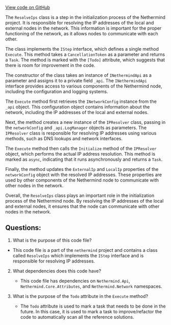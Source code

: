 [View code on GitHub](https://github.com/nethermindeth/nethermind/Nethermind.Init/Steps/ResolveIps.cs)

The `ResolveIps` class is a step in the initialization process of the Nethermind project. It is responsible for resolving the IP addresses of the local and external nodes in the network. This information is important for the proper functioning of the network, as it allows nodes to communicate with each other.

The class implements the `IStep` interface, which defines a single method `Execute`. This method takes a `CancellationToken` as a parameter and returns a `Task`. The method is marked with the `[Todo]` attribute, which suggests that there is room for improvement in the code.

The constructor of the class takes an instance of `INethermindApi` as a parameter and assigns it to a private field `_api`. The `INethermindApi` interface provides access to various components of the Nethermind node, including the configuration and logging systems.

The `Execute` method first retrieves the `INetworkConfig` instance from the `_api` object. This configuration object contains information about the network, including the IP addresses of the local and external nodes.

Next, the method creates a new instance of the `IPResolver` class, passing in the `networkConfig` and `_api.LogManager` objects as parameters. The `IPResolver` class is responsible for resolving IP addresses using various methods, such as DNS lookups and network interfaces.

The `Execute` method then calls the `Initialize` method of the `IPResolver` object, which performs the actual IP address resolution. This method is marked as `async`, indicating that it runs asynchronously and returns a `Task`.

Finally, the method updates the `ExternalIp` and `LocalIp` properties of the `networkConfig` object with the resolved IP addresses. These properties are used by other components of the Nethermind node to communicate with other nodes in the network.

Overall, the `ResolveIps` class plays an important role in the initialization process of the Nethermind node. By resolving the IP addresses of the local and external nodes, it ensures that the node can communicate with other nodes in the network.
## Questions: 
 1. What is the purpose of this code file?
   - This code file is a part of the `nethermind` project and contains a class called `ResolveIps` which implements the `IStep` interface and is responsible for resolving IP addresses.

2. What dependencies does this code have?
   - This code file has dependencies on `Nethermind.Api`, `Nethermind.Core.Attributes`, and `Nethermind.Network` namespaces.

3. What is the purpose of the `Todo` attribute in the `Execute` method?
   - The `Todo` attribute is used to mark a task that needs to be done in the future. In this case, it is used to mark a task to improve/refactor the code to automatically scan all the reference solutions.